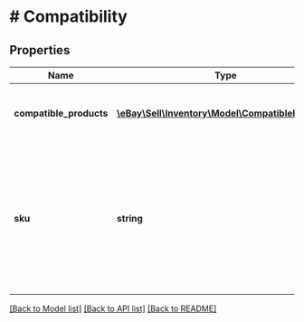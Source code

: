 # # Compatibility

## Properties

Name | Type | Description | Notes
------------ | ------------- | ------------- | -------------
**compatible_products** | [**\eBay\Sell\Inventory\Model\CompatibleProduct[]**](CompatibleProduct.md) | This container consists of an array of motor vehicles (make, model, year, trim, engine) that are compatible with the motor vehicle part or accessory specified by the sku value. | [optional]
**sku** | **string** | This is the seller-defined SKU value of the inventory item that will be associated with the compatible vehicles. This field is not applicable to the createOrReplaceProductCompatibility call, but it is always returned with the getProductCompatibility call. For the createOrReplaceProductCompatibility call, the SKU value for the inventory item is actually passed in as part of the call URI, and not in the request payload. | [optional]

[[Back to Model list]](../../README.md#models) [[Back to API list]](../../README.md#endpoints) [[Back to README]](../../README.md)
